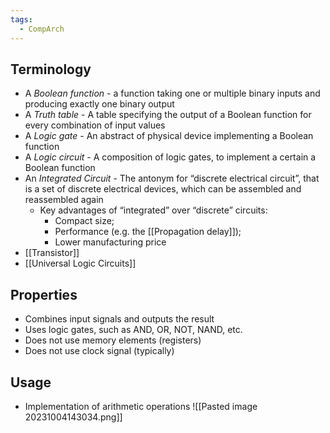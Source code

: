 ```yaml
---
tags:
  - CompArch
---
```

## Terminology
- A *Boolean function* - a function taking one or multiple binary inputs and producing exactly one binary output
- A *Truth table* - A table specifying the output of a Boolean function for every combination of input values
- A *Logic gate* - An abstract of physical device implementing a Boolean function
- A *Logic circuit* - A composition of logic gates, to implement a certain a Boolean function
- An *Integrated Circuit* - The antonym for “discrete electrical circuit”, that is a set of discrete electrical devices, which can be assembled and reassembled again
	- Key advantages of “integrated” over “discrete” circuits: 
		- Compact size; 
		- Performance (e.g. the [[Propagation delay]]); 
		- Lower manufacturing price
- [[Transistor]]
- [[Universal Logic Circuits]]
## Properties
- Combines input signals and outputs the result
- Uses logic gates, such as AND, OR, NOT, NAND, etc.
- Does not use memory elements (registers)
- Does not use clock signal (typically)
## Usage
- Implementation of arithmetic operations
![[Pasted image 20231004143034.png]]